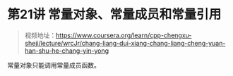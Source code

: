 # 第21讲 常量对象、常量成员和常量引用

>
> 视频地址：<https://www.coursera.org/learn/cpp-chengxu-sheji/lecture/wrcJr/chang-liang-dui-xiang-chang-liang-cheng-yuan-han-shu-he-chang-yin-yong>

常量对象只能调用常量成员函数。
